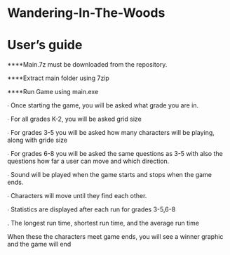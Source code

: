 # Wandering-In-The-Woods

# User’s guide 
****Main.7z must be downloaded from the repository. 

****Extract main folder using 7zip

****Run Game using main.exe

∙ Once starting the game, you will be asked what grade you are in.

  ∙ For all grades K-2, you will be asked grid size
  
  ∙ For grades 3-5 you will be asked how many characters will be playing, along with gride size
  
  ∙ For grades 6-8 you will be asked the same questions as 3-5 with also the questions how far a user can move and which direction.
        
∙ Sound will be played when the game starts and stops when the game ends. 

∙ Characters will move until they find each other.  

∙ Statistics are displayed after each run for grades 3-5,6-8

  . The longest run time, shortest run time, and the average run time

When these the characters meet game ends, you will see a winner graphic and the game will end
